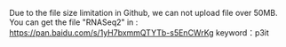 
Due to the file size limitation in Github, we can not upload file over 50MB.
You can get the file "RNASeq2" in :
https://pan.baidu.com/s/1yH7bxmmQTYTb-s5EnCWrKg 
keyword：p3it
